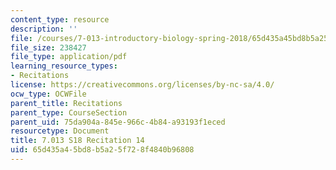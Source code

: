 ```yaml
---
content_type: resource
description: ''
file: /courses/7-013-introductory-biology-spring-2018/65d435a45bd8b5a25f728f4840b96808_MIT7_013s18R14Q.pdf
file_size: 238427
file_type: application/pdf
learning_resource_types:
- Recitations
license: https://creativecommons.org/licenses/by-nc-sa/4.0/
ocw_type: OCWFile
parent_title: Recitations
parent_type: CourseSection
parent_uid: 75da904a-845e-966c-4b84-a93193f1eced
resourcetype: Document
title: 7.013 S18 Recitation 14
uid: 65d435a4-5bd8-b5a2-5f72-8f4840b96808
---
```

